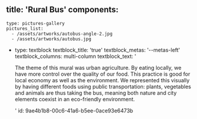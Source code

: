 title: 'Rural Bus'
components:
  -
    type: pictures-gallery
    pictures_list:
      - /assets/artworks/autobus-angle-2.jpg
      - /assets/artworks/autobus.jpg
  -
    type: textblock
    textblock_title: 'true'
    textblock_metas: '--metas-left'
    textblock_columns: multi-column
    textblock_text: '<p>The theme of this mural was urban agriculture. By eating locally, we have more control over the quality of our food. This practice is good for local economy as well as the environment. We represented this visually by having different foods using public transportation: plants, vegetables and animals are thus taking the bus, meaning both nature and city elements coexist in an eco-friendly environment.</p>'
id: 9ae4b1b8-00c6-41a6-b5ee-0ace93e6473b

